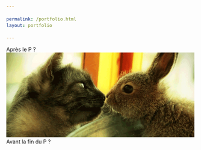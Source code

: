 ```yaml
---

permalink: /portfolio.html
layout: portfolio

---
```


<div>Après le P ?</div>
<img class="masonry-brick" src="./gif_lapin/1.gif">
<div>Avant la fin du P ?</div>

